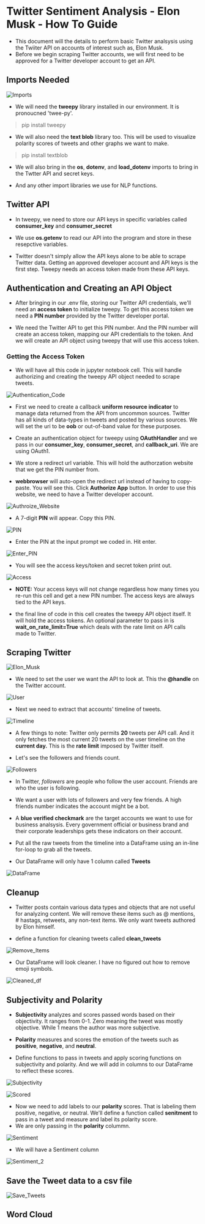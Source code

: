 # Twitter Sentiment Analysis - Elon Musk - How To Guide

* This document will the details to perform basic Twitter analsysis using the Twiiter API on accounts of interest such as, Elon Musk.
* Before we begin scraping Twitter accounts, we will first need to be approved for a Twitter developer account to get an API.

## Imports Needed

![Imports](images/Imports.PNG)

* We will need the **tweepy** library installed in our environment. It is pronoucned 'twee-py'.

> pip install tweepy

* We will also need the **text blob** library too. This will be used to visualize polarity scores of tweets and other graphs we want to make.

> pip install textblob

* We will also bring in the **os**, **dotenv**, and **load_dotenv** imports to bring in the Twtter API and secret keys.

* And any other import libraries we use for NLP functions.

## Twitter API

* In tweepy, we need to store our API keys in specific variables called **consumer_key** and **consumer_secret**

* We use **os.getenv** to read our API into the program and store in these resepctive variables.

* Twitter doesn't simply allow the API keys alone to be able to scrape Twitter data. Getting an approved developer account and API keys is the first step. Tweepy needs an access token made from these API keys. 

## Authentication and Creating an API Object

* After bringing in our .env file, storing our Twitter API credentials, we'll need an **access token** to initialize tweepy. To get this access token we need a **PIN number** provided by the Twitter developer portal.

* We need the Twitter API to get this PIN number. And the PIN number will create an access token, mapping our API credentials to the token. And we will create an API object using tweepy that will use this access token.  

### Getting the Access Token

* We will have all this code in jupyter notebook cell. This will handle authorizing and creating the tweepy API object needed to scrape tweets. 

![Authentication_Code](Tweepy_authorize.PNG)

* First we need to create a callback **uniform resource indicator** to manage data returned from the API from uncommon sources. Twitter has all kinds of data-types in tweets and posted by various sources. We will set the uri to be **oob** or out-of-band value for these purposes.

* Create an authentication object for tweepy using **OAuthHandler** and we pass in our **consumer_key**, **consumer_secret**, and **callback_uri**. We are using OAuth1.

* We store a redirect url variable. This will hold the authorzation website that we get the PIN number from.

* **webbrowser** will auto-open the redirect url instead of having to copy-paste. You will see this. Click **Authorize App** button.  In order to use this website, we need to have a Twitter developer account. 

![Authroize_Website](images/Authorize.PNG)

* A 7-digit **PIN** will appear. Copy this PIN.

![PIN](images/PIN.png)

* Enter the PIN at the input prompt we coded in. Hit enter.

![Enter_PIN](images/Enter_PIN.PNG)

* You will see the access keys/token and secret token print out.

![Access](images/access_keys_2.jpg)

* **NOTE:** Your access keys will not change regardless how many times you re-run this cell and get a new PIN number. The access keys are always tied to the API keys.  

* the final line of code in this cell creates the tweepy API object itself. It will hold the access tokens. An optional parameter to pass in is **wait_on_rate_limit=True** which deals with the rate limit on API calls made to Twitter.

## Scraping Twitter

![Elon_Musk](images/elon_account.png)

* We need to set the user we want the API to look at. This the **@handle** on the Twitter account.

![User](images/set_user.png)

* Next we need to extract that accounts' timeline of tweets.

![Timeline](images/set_timeline.png)

* A few things to note: Twitter only permits **20** tweets per API call. And it only fetches the most current 20 tweets on the user timeline on the **current day.** This is the **rate limit** imposed by Twitter itself.

* Let's see the followers and friends count.

![Followers](images/see_followers.png)

* In Twitter, *followers* are people who follow the user account. Friends are who the user is following.
* We want a user with lots of followers and very few friends. A high friends number indicates the account might be a bot.
* A **blue verified checkmark** are the target accounts we want to use for business analsysis. Every government official or business brand and their corporate leaderships gets these indicators on their account.  

* Put all the raw tweets from the timeline into a DataFrame using an in-line for-loop to grab all the tweets.
* Our DataFrame will only have 1 column called **Tweets**

![DataFrame](images/dataframe.png)

## Cleanup

* Twitter posts contain various data types and objects that are not useful for analyzing content. We will remove these items such as @ mentions, # hastags, retweets, any non-text items. We only want tweets authored by Elon himself.

* define a function for cleaning tweets called **clean_tweets**

![Remove_Items](images/clean_tweets_.png)

* Our DataFrame will look cleaner. I have no figured out how to remove emoji symbols.

![Cleaned_df](images/cleaned_df.png)

## Subjectivity and Polarity

* **Subjectivity** analyzes and scores passed words based on their objectivity. It ranges from 0-1. Zero meaning the tweet was mostly objective. While 1 means the author was more subjective.

* **Polarity** measures and scores the emotion of the tweets such as **positive**, **negative**, and **neutral**.

* Define functions to pass in tweets and apply scoring functions on subjectivity and polarity. And we will add in columns to our DataFrame to reflect these scores.

![Subjectivity](images/subjectivity.png)

![Scored](images/sub_score.png)

* Now we need to add labels to our **polarity** scores. That is labeling them positive, negative, or neutral. We'll define a function called **senitment** to pass in a tweet and measure and label its polarity score. 
* We are only passing in the **polarity** colummn.

![Sentiment](images/polarity.png)

* We will have a Sentiment column

![Sentiment_2](images/sentiment.png)

## Save the Tweet data to a csv file

![Save_Tweets](images/save_tweets.png)


## Word Cloud

